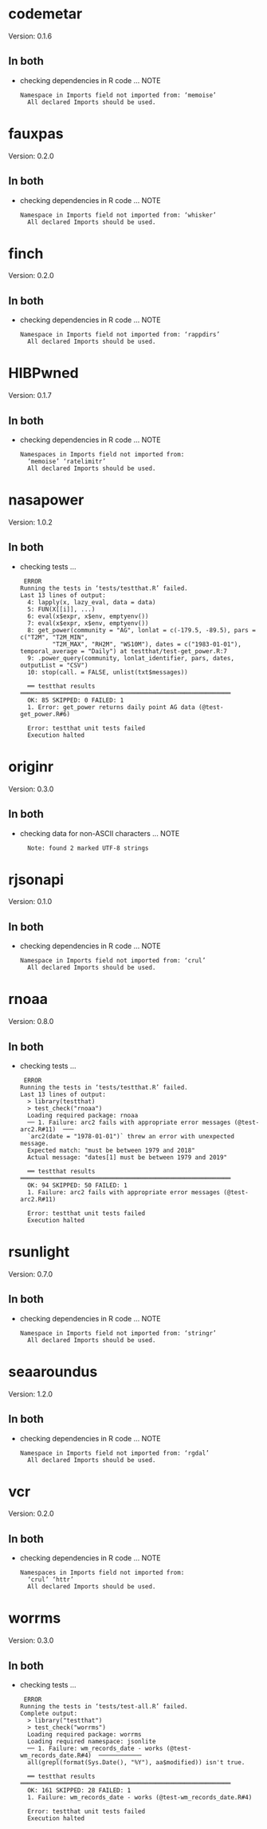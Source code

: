 # codemetar

Version: 0.1.6

## In both

*   checking dependencies in R code ... NOTE
    ```
    Namespace in Imports field not imported from: ‘memoise’
      All declared Imports should be used.
    ```

# fauxpas

Version: 0.2.0

## In both

*   checking dependencies in R code ... NOTE
    ```
    Namespace in Imports field not imported from: ‘whisker’
      All declared Imports should be used.
    ```

# finch

Version: 0.2.0

## In both

*   checking dependencies in R code ... NOTE
    ```
    Namespace in Imports field not imported from: ‘rappdirs’
      All declared Imports should be used.
    ```

# HIBPwned

Version: 0.1.7

## In both

*   checking dependencies in R code ... NOTE
    ```
    Namespaces in Imports field not imported from:
      ‘memoise’ ‘ratelimitr’
      All declared Imports should be used.
    ```

# nasapower

Version: 1.0.2

## In both

*   checking tests ...
    ```
     ERROR
    Running the tests in ‘tests/testthat.R’ failed.
    Last 13 lines of output:
      4: lapply(x, lazy_eval, data = data)
      5: FUN(X[[i]], ...)
      6: eval(x$expr, x$env, emptyenv())
      7: eval(x$expr, x$env, emptyenv())
      8: get_power(community = "AG", lonlat = c(-179.5, -89.5), pars = c("T2M", "T2M_MIN", 
             "T2M_MAX", "RH2M", "WS10M"), dates = c("1983-01-01"), temporal_average = "Daily") at testthat/test-get_power.R:7
      9: .power_query(community, lonlat_identifier, pars, dates, outputList = "CSV")
      10: stop(call. = FALSE, unlist(txt$messages))
      
      ══ testthat results  ═══════════════════════════════════════════════════════════
      OK: 85 SKIPPED: 0 FAILED: 1
      1. Error: get_power returns daily point AG data (@test-get_power.R#6) 
      
      Error: testthat unit tests failed
      Execution halted
    ```

# originr

Version: 0.3.0

## In both

*   checking data for non-ASCII characters ... NOTE
    ```
      Note: found 2 marked UTF-8 strings
    ```

# rjsonapi

Version: 0.1.0

## In both

*   checking dependencies in R code ... NOTE
    ```
    Namespace in Imports field not imported from: ‘crul’
      All declared Imports should be used.
    ```

# rnoaa

Version: 0.8.0

## In both

*   checking tests ...
    ```
     ERROR
    Running the tests in ‘tests/testthat.R’ failed.
    Last 13 lines of output:
      > library(testthat)
      > test_check("rnoaa")
      Loading required package: rnoaa
      ── 1. Failure: arc2 fails with appropriate error messages (@test-arc2.R#11)  ───
      `arc2(date = "1978-01-01")` threw an error with unexpected message.
      Expected match: "must be between 1979 and 2018"
      Actual message: "dates[1] must be between 1979 and 2019"
      
      ══ testthat results  ═══════════════════════════════════════════════════════════
      OK: 94 SKIPPED: 50 FAILED: 1
      1. Failure: arc2 fails with appropriate error messages (@test-arc2.R#11) 
      
      Error: testthat unit tests failed
      Execution halted
    ```

# rsunlight

Version: 0.7.0

## In both

*   checking dependencies in R code ... NOTE
    ```
    Namespace in Imports field not imported from: ‘stringr’
      All declared Imports should be used.
    ```

# seaaroundus

Version: 1.2.0

## In both

*   checking dependencies in R code ... NOTE
    ```
    Namespace in Imports field not imported from: ‘rgdal’
      All declared Imports should be used.
    ```

# vcr

Version: 0.2.0

## In both

*   checking dependencies in R code ... NOTE
    ```
    Namespaces in Imports field not imported from:
      ‘crul’ ‘httr’
      All declared Imports should be used.
    ```

# worrms

Version: 0.3.0

## In both

*   checking tests ...
    ```
     ERROR
    Running the tests in ‘tests/test-all.R’ failed.
    Complete output:
      > library("testthat")
      > test_check("worrms")
      Loading required package: worrms
      Loading required namespace: jsonlite
      ── 1. Failure: wm_records_date - works (@test-wm_records_date.R#4)  ────────────
      all(grepl(format(Sys.Date(), "%Y"), aa$modified)) isn't true.
      
      ══ testthat results  ═══════════════════════════════════════════════════════════
      OK: 161 SKIPPED: 28 FAILED: 1
      1. Failure: wm_records_date - works (@test-wm_records_date.R#4) 
      
      Error: testthat unit tests failed
      Execution halted
    ```


